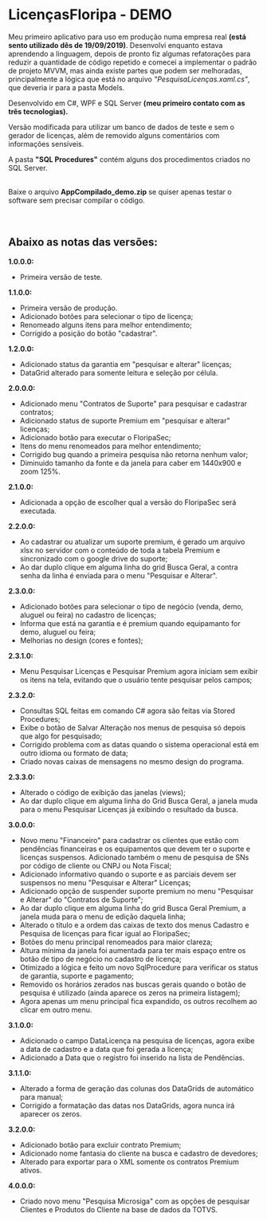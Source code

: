 # LicençasFloripa - DEMO

Meu primeiro aplicativo para uso em produção numa empresa real **(está sento utilizado dês de 19/09/2019)**. Desenvolvi enquanto estava aprendendo a linguagem, depois de pronto fiz algumas refatorações para reduzir a quantidade de código repetido e comecei a implementar o padrão de projeto MVVM, mas ainda existe partes que podem ser melhoradas, principalmente a lógica que está no arquivo *"PesquisaLicenças.xaml.cs"*, que deveria ir para a pasta Models.

Desenvolvido em C#, WPF e SQL Server **(meu primeiro contato com as três tecnologias).**

Versão modificada para utilizar um banco de dados de teste e sem o gerador de licenças, além de removido alguns comentários com informações sensíveis. <br>

A pasta **"SQL Procedures"** contém alguns dos procedimentos criados no SQL Server. <br><br>

Baixe o arquivo **AppCompilado_demo.zip** se quiser apenas testar o software sem precisar compilar o código. <br><br><br>

## Abaixo as notas das versões:

**1.0.0.0:** <br>
- Primeira versão de teste. <br>

**1.1.0.0:** <br>
- Primeira versão de produção. <br>
- Adicionado botões para selecionar o tipo de licença; <br>
- Renomeado alguns itens para melhor entendimento; <br>
- Corrigido a posição do botão "cadastrar". <br>

**1.2.0.0:** <br>
- Adicionado status da garantia em "pesquisar e alterar" licenças; <br>
- DataGrid alterado para somente leitura e seleção por célula. <br>

**2.0.0.0:** <br>
- Adicionado menu "Contratos de Suporte" para pesquisar e cadastrar contratos; <br>
- Adicionado status de suporte Premium em "pesquisar e alterar" licenças; <br>
- Adicionado botão para executar o FloripaSec; <br>
- Itens do menu renomeados para melhor entendimento; <br>
- Corrigido bug quando a primeira pesquisa não retorna nenhum valor; <br>
- Diminuido tamanho da fonte e da janela para caber em 1440x900 e zoom 125%. <br>

**2.1.0.0:** <br>
- Adicionada a opção de escolher qual a versão do FloripaSec será executada.

**2.2.0.0:** <br>
- Ao cadastrar ou atualizar um suporte premium, é gerado um arquivo xlsx no servidor com o conteúdo de toda a tabela Premium e sincronizado com o google drive do suporte; <br>
- Ao dar duplo clique em alguma linha do grid Busca Geral, a contra senha da linha é enviada para o menu "Pesquisar e Alterar".

**2.3.0.0:** <br>
- Adicionado botões para selecionar o tipo de negócio (venda, demo, aluguel ou feira) no cadastro de licenças; <br>
- Informa que está na garantia e é premium quando equipamanto for demo, aluguel ou feira; <br>
- Melhorias no design (cores e fontes); <br>

**2.3.1.0:** <br>
- Menu Pesquisar Licenças e Pesquisar Premium agora iniciam sem exibir os itens na tela, evitando que o usuário tente pesquisar pelos campos; <br>

**2.3.2.0:** <br>
- Consultas SQL feitas em comando C# agora são feitas via Stored Procedures; <br>
- Exibe o botão de Salvar Alteração nos menus de pesquisa só depois que algo for pesquisado; <br>
- Corrigido problema com as datas quando o sistema operacional está em outro idioma ou formato de data; <br>
- Criado novas caixas de mensagens no mesmo design do programa. <br>

**2.3.3.0:** <br>
- Alterado o código de exibição das janelas (views); <br>
- Ao dar duplo clique em alguma linha do Grid Busca Geral, a janela muda para o menu Pesquisar Licenças já exibindo o resultado da busca. <br>

**3.0.0.0:** <br>
- Novo menu "Financeiro" para cadastrar os clientes que estão com pendências financeiras e os equipamentos que devem ter o suporte e licenças suspensos. Adicionado também o menu de pesquisa de SNs por código de cliente ou CNPJ ou Nota Fiscal; <br>
- Adicionado informativo quando o suporte e as parciais devem ser suspensos no menu "Pesquisar e Alterar" Licenças; <br>
- Adicionado opção de suspender suporte premium no menu "Pesquisar e Alterar" do "Contratos de Suporte"; <br>
- Ao dar duplo clique em alguma linha do grid Busca Geral Premium, a janela muda para o menu de edição daquela linha; <br>
- Alterado o título e a ordem das caixas de texto dos menus Cadastro e Pesquisa de licenças para ficar igual ao FloripaSec; <br>
- Botões do menu principal renomeados para maior clareza; <br>
- Altura mínima da janela foi aumentada para ter mais espaço entre os botão de tipo de negócio no cadastro de licença; <br>
- Otimizado a lógica e feito um novo SqlProcedure para verificar os status de garantia, suporte e pagamento; <br>
- Removido os horários zerados nas buscas gerais quando o botão de pesquisa é utilizado (ainda aparece os zeros na primeira listagem); <br>
- Agora apenas um menu principal fica expandido, os outros recolhem ao clicar em outro menu. <br>

**3.1.0.0:** <br>
- Adicionado o campo DataLicença na pesquisa de licenças, agora exibe a data de cadastro e a data que foi gerada a licença; <br>
- Adicionado a Data que o registro foi inserido na lista de Pendências. <br>

**3.1.1.0:** <br>
- Alterado a forma de geração das colunas dos DataGrids de automático para manual; <br>
- Corrigido a formatação das datas nos DataGrids, agora nunca irá aparecer os zeros. <br>

**3.2.0.0:** <br>
- Adicionado botão para excluir contrato Premium; <br>
- Adicionado nome fantasia do cliente na busca e cadastro de devedores; <br>
- Alterado para exportar para o XML somente os contratos Premium ativos. <br>

**4.0.0.0:** <br>
- Criado novo menu "Pesquisa Microsiga" com as opções de pesquisar Clientes e Produtos do Cliente na base de dados da TOTVS.

